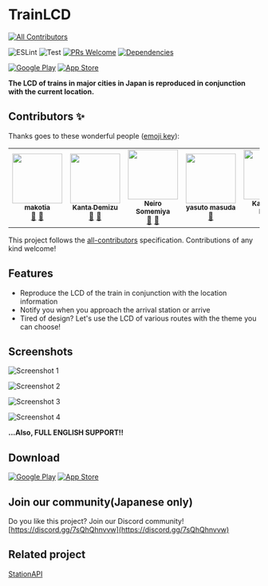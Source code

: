 # TrainLCD

<!-- ALL-CONTRIBUTORS-BADGE:START - Do not remove or modify this section -->
[![All Contributors](https://img.shields.io/badge/all_contributors-5-orange.svg?style=flat-square)](#contributors-)
<!-- ALL-CONTRIBUTORS-BADGE:END -->

![ESLint](https://github.com/TinyKitten/TrainLCD/workflows/ESLint/badge.svg)
![Test](https://github.com/TinyKitten/TrainLCD/workflows/Jest/badge.svg)
[![PRs Welcome](https://img.shields.io/badge/PRs-welcome-brightgreen.svg?style=flat-square)](http://makeapullrequest.com)
[![Dependencies](https://david-dm.org/TinyKitten/TrainLCD.svg)](https://david-dm.org/TinyKitten/TrainLCD)

[![Google Play](.github/images/googleplay.png)](https://play.google.com/store/apps/details?id=me.tinykitten.trainlcd)
[![App Store](.github/images/appstore.svg)](https://apps.apple.com/jp/app/trainlcd/id1486355943)

**The LCD of trains in major cities in Japan is reproduced in conjunction with the current location.**

## Contributors ✨

Thanks goes to these wonderful people ([emoji key](https://allcontributors.org/docs/en/emoji-key)):

<!-- ALL-CONTRIBUTORS-LIST:START - Do not remove or modify this section -->
<!-- prettier-ignore-start -->
<!-- markdownlint-disable -->
<table>
  <tr>
    <td align="center"><a href="https://github.com/makotia"><img src="https://avatars.githubusercontent.com/u/22451396?v=4?s=100" width="100px;" alt=""/><br /><sub><b>makotia</b></sub></a><br /><a href="https://github.com/TrainLCD/MobileApp/commits?author=makotia" title="Documentation">📖</a> <a href="#userTesting-makotia" title="User Testing">📓</a></td>
    <td align="center"><a href="https://sw-saturn.dev"><img src="https://avatars.githubusercontent.com/u/20313668?v=4?s=100" width="100px;" alt=""/><br /><sub><b>Kanta Demizu</b></sub></a><br /><a href="#data-Sw-Saturn" title="Data">🔣</a> <a href="#userTesting-Sw-Saturn" title="User Testing">📓</a></td>
    <td align="center"><a href="https://neiro.work"><img src="https://avatars.githubusercontent.com/u/31317056?v=4?s=100" width="100px;" alt=""/><br /><sub><b>Neiro Somemiya</b></sub></a><br /><a href="#userTesting-nirsmmy" title="User Testing">📓</a> <a href="#data-nirsmmy" title="Data">🔣</a></td>
    <td align="center"><a href="https://github.com/kokoa0429"><img src="https://avatars.githubusercontent.com/u/17563842?v=4?s=100" width="100px;" alt=""/><br /><sub><b>yasuto masuda</b></sub></a><br /><a href="#userTesting-kokoa0429" title="User Testing">📓</a></td>
    <td align="center"><a href="https://kataba.me"><img src="https://avatars.githubusercontent.com/u/9818101?v=4?s=100" width="100px;" alt=""/><br /><sub><b>Katabame Miaya</b></sub></a><br /><a href="#data-katabame" title="Data">🔣</a> <a href="#userTesting-katabame" title="User Testing">📓</a></td>
  </tr>
</table>

<!-- markdownlint-restore -->
<!-- prettier-ignore-end -->

<!-- ALL-CONTRIBUTORS-LIST:END -->

This project follows the [all-contributors](https://github.com/all-contributors/all-contributors) specification. Contributions of any kind welcome!

## Features

- Reproduce the LCD of the train in conjunction with the location information
- Notify you when you approach the arrival station or arrive
- Tired of design? Let's use the LCD of various routes with the theme you can choose!

## Screenshots

![Screenshot 1](.github/images/screenshot1.png)

![Screenshot 2](.github/images/screenshot2.png)

![Screenshot 3](.github/images/screenshot3.png)

![Screenshot 4](.github/images/screenshot4.png)

**...Also, FULL ENGLISH SUPPORT!!**

## Download

[![Google Play](.github/images/googleplay.png)](https://play.google.com/store/apps/details?id=me.tinykitten.trainlcd)
[![App Store](.github/images/appstore.svg)](https://apps.apple.com/jp/app/trainlcd/id1486355943)

## Join our community(Japanese only)

Do you like this project? Join our Discord community!
[https://discord.gg/7sQhQhnvvw](https://discord.gg/7sQhQhnvvw)

## Related project

[StationAPI](https://github.com/TinyKitten/StationAPI)
